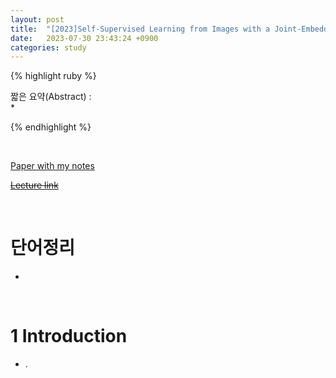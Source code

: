 ```yaml
---
layout: post
title:  "[2023]Self-Supervised Learning from Images with a Joint-Embedding Predictve Architecture"
date:   2023-07-30 23:43:24 +0900
categories: study
---
```







{% highlight ruby %}


짧은 요약(Abstract) :    
*  


{% endhighlight %}  

<br/>


[Paper with my notes]()  


[~~Lecture link~~]()  

<br/>

# 단어정리  
*  







<br/>

# 1 Introduction  
*  .  
